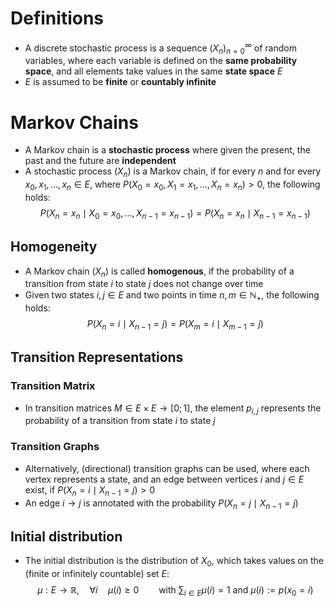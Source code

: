# Definitions
- A discrete stochastic process is a sequence $(X_n)_{n = 0}^\infty$ of random variables, where each variable is  defined on the **same probability space**, and all elements take values in the same **state space** $E$ 
- $E$ is assumed to be **finite** or **countably infinite**
# Markov Chains
- A Markov chain is a **stochastic process** where given the present, the past and the future are **independent** 
- A stochastic process $(X_n)$ is a Markov chain, if for every $n$ and for every $x_0,x_1,...,x_n \in E$, where $P(X_0 = x_0, X_1 = x_1, ..., X_n = x_n) \gt 0$, the following holds: 
$$P(X_n = x_n \mid X_0 = x_0,..., X_{n - 1} = x_{n-1}) = P(X_n = x_n \mid X_{n-1} = x_{n-1})$$
## Homogeneity
- A Markov chain $(X_n)$ is called **homogenous**, if the probability of a transition from state $i$ to state $j$ does not change over time
- Given two states $i, j \in E$ and two points in time $n, m \in \mathbb N_+$, the following holds: 
$$P(X_n = i \mid X_{n-1} = j) = P(X_m = i \mid X_{m-1} = j)$$
## Transition Representations
### Transition Matrix
- In transition matrices $M \in E \times E \to [0; 1]$, the element $p_{i,j}$ represents the probability of a transition from state $i$ to state $j$
### Transition Graphs
- Alternatively, (directional) transition graphs can be used, where each vertex represents a state, and an edge between vertices $i$ and $j\in E$ exist, if $P(X_n =i \mid X_{n-1} = j ) >0$
- An edge $i\to j$ is annotated with the probability $P(X_n = j \mid X_{n-1} = j)$
## Initial distribution
- The initial distribution is the distribution of $X_0$, which takes values on the (finite or infinitely countable) set $E$: 
$$\mu: E \to \mathbb R, \quad \forall i \quad \mu(i) \ge 0 \qquad \text{with } \sum_{i \in E} \mu(i) = 1 \text{ and } \mu(i):= p(x_0 = i)$$
